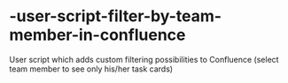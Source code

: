 # -user-script-filter-by-team-member-in-confluence
User script which adds custom filtering possibilities to Confluence (select team member to see only his/her task cards)
